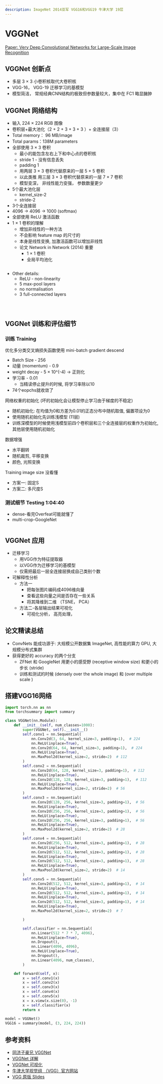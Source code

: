 ```yaml
---
description: ImageNet 2014亚军 VGG16和VGG19 牛津大学 19层
---
```


# VGGNet

[Paper: Very Deep Convolutional Networks for Large-Scale Image Recognition](https://www.robots.ox.ac.uk/\~vgg/publications/2015/Simonyan15/)

## VGGNet 创新点

* 多层 3 × 3 小卷积核取代大卷积核
* VGG-16， VGG-19 迁移学习的基模型
* 模型简洁， 常规经典CNN结构的极致但参数量较大，集中在 FC1 略显臃肿

## VGGNet 网络结构

* 输入 224 × 224 RGB 图像
* 卷积层+最大池化（2 + 2 + 3 + 3 + 3 ）+ 全连接层（3）
* Total memory： 96 MB/image
* Total params：138M parameters
* 全部使用 3 × 3 卷积
  * 最小的能包含左右上下和中心点的卷积核
  * stride 1 - 没有信息丢失
  * padding 1&#x20;
  * 用两层 3 × 3 卷积代替原来的一层 5 × 5 卷积
  * 以此类推 用三层 3 × 3 卷积代替原来的一层 7 × 7 卷积
  * 模型变深， 非线性能力变强， 参数数量更少
* 5个最大池化层
  * kernel\_size-2
  * stride-2
* 3个全连接层
* 4096 → 4096 → 1000 (softmax)
* 全部使用 ReLU 激活函数
* 1 × 1 卷积的理解
  * 增加非线性的一种方法
  * 不会影响 feature map 的尺寸的
  * 本身是线性变换, 加激活函数可以增加非线性
  * 论文 Network in Network (2014) 重要
    * 1 × 1 卷积
    * 全局平均池化

<figure><img src="../../.gitbook/assets/image (7).png" alt=""><figcaption></figcaption></figure>

* Other details:
  * ReLU - non-linearity
  * 5 max-pool layers
  * no normalisation
  * 3 full-connected layers

<figure><img src="../../.gitbook/assets/image (2) (1) (1) (1) (1).png" alt=""><figcaption></figcaption></figure>

<figure><img src="../../.gitbook/assets/image (3) (1) (1) (1).png" alt=""><figcaption></figcaption></figure>

<figure><img src="../../.gitbook/assets/image (1) (1) (1) (1) (1) (1).png" alt=""><figcaption></figcaption></figure>

## VGGNet 训练和评估细节

### 训练 Training

优化多分类交叉熵损失函数使用 mini-batch gradient descend

* Batch Size - 256
* 动量 (momentum) - 0.9
* weight decay - 5 × 10^(-4) → 正则化
* 学习率 - 0.01
  * 当精读停止提升的时候, 将学习率除以10
* 74个eopchs就收敛了

网络权重的初始化 (坏的初始化会让模型停止学习由于梯度的不稳定)

* 随机初始化: 在均值为0和方差为0.01的正态分布中随机取值, 偏置项设为0
* 使用随机初始化先训练浅模型 (11层)
* 训练深模型的时候使用浅模型前四个卷积层和三个全连接层的权重作为初始化, 其他层使用随机初始化

数据增强

* 水平翻转
* 随机裁剪, 平移变换
* 颜色, 光照变换

Training image size 没看懂

* 方案一: 固定S
* 方案二: 多尺度S

### 测试细节 Testing 1:04:40

* dense-看完Overfeat可能就懂了&#x20;
* multi-crop-GoogleNet

<figure><img src="../../.gitbook/assets/image (5).png" alt=""><figcaption></figcaption></figure>

## VGGNet 应用

* 迁移学习
  * 用VGG作为特征提取器
  * 以VGG作为迁移学习的基模型
  * 仅需把最后一层全连接层换成自己类别个数
* 可解释性分析
  * 方法一
    * 把每张图片编码成4096维向量
    * 查看这些向量之间是否存在一些关系
    * 将其降维到二维 （TSNE， PCA）
  * 方法二-各层输出结果可视化
    * 可视化分析， 高亮处理，

## 论文精读总结

* ConvNets 能成功源于: 大规模公开数据集 ImageNet, 高性能的算力 GPU, 大规模分布式集群&#x20;
* 获得更好的 accuracy 的两个分支
  * ZFNet 和 GoogleNet 用更小的感受野 (receptive window size) 和更小的步长 (stride)
  * 训练和测试的时候 (densely over the whole image) 和 (over multiple scale )

## 搭建VGG16网络

```python
import torch.nn as nn
from torchsummary import summary

class VGGNet(nn.Module):
    def __init__(self, num_classes=1000):
        super(VGGNet, self).__init__()
        self.conv1 = nn.Sequential(
            nn.Conv2d(3, 64, kernel_size=3, padding=1),  # 224
            nn.ReLU(inplace=True),
            nn.Conv2d(64, 64, kernel_size=3, padding=1),  # 224
            nn.ReLU(inplace=True),
            nn.MaxPool2d(kernel_size=2, stride=2)  # 112
        )
        self.conv2 = nn.Sequential(
            nn.Conv2d(64, 128, kernel_size=3, padding=1),  # 112
            nn.ReLU(inplace=True),
            nn.Conv2d(128, 128, kernel_size=3, padding=1),  # 112
            nn.ReLU(inplace=True),
            nn.MaxPool2d(kernel_size=2, stride=2)  # 56
        )
        self.conv3 = nn.Sequential(
            nn.Conv2d(128, 256, kernel_size=3, padding=1),  # 56
            nn.ReLU(inplace=True),
            nn.Conv2d(256, 256, kernel_size=3, padding=1),  # 56
            nn.ReLU(inplace=True),
            nn.Conv2d(256, 256, kernel_size=3, padding=1),  # 56
            nn.ReLU(inplace=True),
            nn.MaxPool2d(kernel_size=2, stride=2)  # 28
        )
        self.conv4 = nn.Sequential(
            nn.Conv2d(256, 512, kernel_size=3, padding=1),  # 28
            nn.ReLU(inplace=True),
            nn.Conv2d(512, 512, kernel_size=3, padding=1),  # 28
            nn.ReLU(inplace=True),
            nn.Conv2d(512, 512, kernel_size=3, padding=1),  # 28
            nn.ReLU(inplace=True),
            nn.MaxPool2d(kernel_size=2, stride=2)  # 14
        )
        self.conv5 = nn.Sequential(
            nn.Conv2d(512, 512, kernel_size=3, padding=1),  # 14
            nn.ReLU(inplace=True),
            nn.Conv2d(512, 512, kernel_size=3, padding=1),  # 14
            nn.ReLU(inplace=True),
            nn.Conv2d(512, 512, kernel_size=3, padding=1),  # 14
            nn.ReLU(inplace=True),
            nn.MaxPool2d(kernel_size=2, stride=2)  # 7

        )

        self.classifier = nn.Sequential(
            nn.Linear(512 * 7 * 7, 4096),
            nn.ReLU(inplace=True),
            nn.Dropout(),
            nn.Linear(4096, 4096),
            nn.ReLU(inplace=True),
            nn.Dropout(),
            nn.Linear(4096, num_classes),
        )

    def forward(self, x):
        x = self.conv1(x)
        x = self.conv2(x)
        x = self.conv3(x)
        x = self.conv4(x)
        x = self.conv5(x)
        x = x.view(x.size(0), -1)
        x = self.classifier(x)
        return x    
    
model = VGGNet()
VGG16 = summary(model, (3, 224, 224))
```

## 参考资料

* [同济子豪兄 VGGNet](https://www.bilibili.com/video/BV1fU4y1E7bY/?spm\_id\_from=autoNext\&vd\_source=4afb0374462e2a6a5fe3309f3b19500d)
* [VGGNet 详解](https://blog.csdn.net/zzq060143/article/details/99442334)
* [VGGNet 可视化](https://dgschwend.github.io/netscope/#/preset/vgg-16)
* [牛津大学视觉组 （VGG）官方网站](https://www.robots.ox.ac.uk/\~vgg/)
* [VGG 原版 Slides](http://www.robots.ox.ac.uk/\~karen/pdf/ILSVRC\_2014.pdf)

